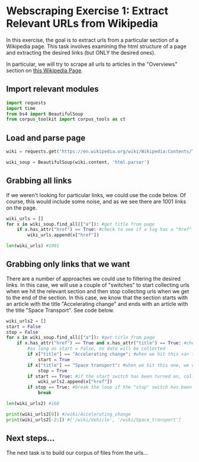 # Webscraping Exercise 1: Extract Relevant URLs from Wikipedia

In this exercise, the goal is to extract urls from a particular section of a Wikipedia page. This task involves examining the html structure of a page and extracting the desired links (but ONLY the desired ones).

In particular, we will try to scrape all urls to articles in the "Overviews" section on <a href="https://en.wikipedia.org/wiki/Wikipedia:Contents/Technology_and_applied_sciences" target="_blank">this Wikipedia Page</a>.

## Import relevant modules
```python
import requests
import time
from bs4 import BeautifulSoup
from corpus_toolkit import corpus_tools as ct
```

## Load and parse page
```python
wiki = requests.get("https://en.wikipedia.org/wiki/Wikipedia:Contents/Technology_and_applied_sciences")

wiki_soup = BeautifulSoup(wiki.content, 'html.parser')
```

## Grabbing all links
If we weren't looking for particular links, we could use the code below. Of course, this would include some noise, and as we see there are 1001 links on the page.

```python
wiki_urls = []
for x in wiki_soup.find_all(["a"]): #get title from page
	if x.has_attr("href") == True: #check to see if a tag has a "href" attribute
		wiki_urls.append(x["href"])

len(wiki_urls) #1001
```

## Grabbing only links that we want
There are a number of approaches we could use to filtering the desired links. In this case, we will use a couple of "switches" to start collecting urls when we hit the relevant section and then stop collecting urls when we get to the end of the section. In this case, we know that the section starts with an article with the title "Accelerating change" and ends with an article with the title "Space Transport". See code below.

```python
wiki_urls2 = []
start = False
stop = False
for x in wiki_soup.find_all(["a"]): #get title from page
	if x.has_attr("href") == True and x.has_attr("title") == True: #check to see if a tag has a "href" attribute and a "title" attribute
		#as long as start = False, no data will be collected
		if x["title"] == "Accelerating change": #when we hit this <a> tag, we will start collecting urls
			start = True
		if x["title"] == "Space transport": #when we hit this one, we will stop collecting tags
			stop = True
		if start == True: #if the start switch has been turned on, collect the url!
			wiki_urls2.append(x["href"])
		if stop == True: #break the loop if the "stop" switch has been turned on.
			break

len(wiki_urls2) #160

print(wiki_urls2[0]) #/wiki/Accelerating_change
print(wiki_urls2[-2:]) #['/wiki/Vehicle', '/wiki/Space_transport']
```

## Next steps...
The next task is to build our corpus of files from the urls...
